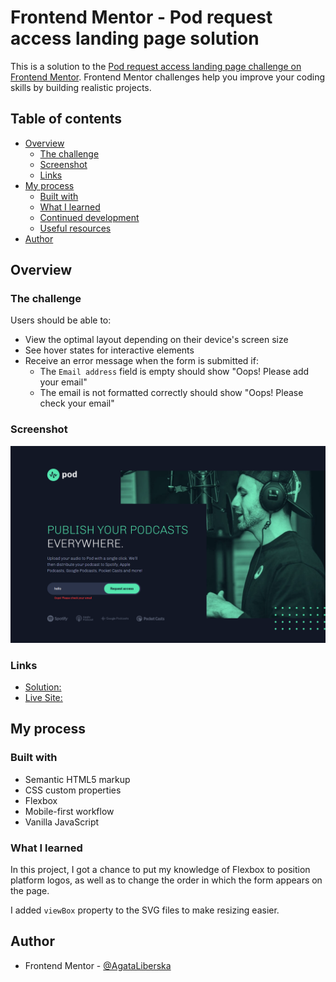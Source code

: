 # Frontend Mentor - Pod request access landing page solution

This is a solution to the [Pod request access landing page challenge on Frontend Mentor](https://www.frontendmentor.io/challenges/pod-request-access-landing-page-eyTmdkLSG). Frontend Mentor challenges help you improve your coding skills by building realistic projects. 

## Table of contents

- [Overview](#overview)
  - [The challenge](#the-challenge)
  - [Screenshot](#screenshot)
  - [Links](#links)
- [My process](#my-process)
  - [Built with](#built-with)
  - [What I learned](#what-i-learned)
  - [Continued development](#continued-development)
  - [Useful resources](#useful-resources)
- [Author](#author)

## Overview

### The challenge

Users should be able to:

- View the optimal layout depending on their device's screen size
- See hover states for interactive elements
- Receive an error message when the form is submitted if:
  - The `Email address` field is empty should show "Oops! Please add your email"
  - The email is not formatted correctly should show "Oops! Please check your email"

### Screenshot

![Screenshot of my solution](./assets/pod-request-access-screenshot.png)

### Links

- [Solution:](https://your-solution-url.com)
- [Live Site:](https://pod-request-access-landing-page-seven.vercel.app/)

## My process

### Built with

- Semantic HTML5 markup
- CSS custom properties
- Flexbox
- Mobile-first workflow
- Vanilla JavaScript

### What I learned

In this project, I got a chance to put my knowledge of Flexbox to position platform logos, as well as to change the order in which the form appears on the page.

I added `viewBox` property to the SVG files to make resizing easier.

## Author

- Frontend Mentor - [@AgataLiberska](https://www.frontendmentor.io/profile/AgataLiberska)

